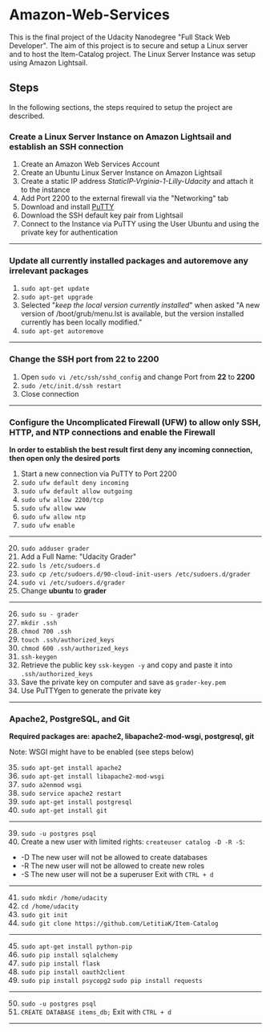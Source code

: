 # Amazon-Web-Services
This is the final project of the Udacity Nanodegree "Full Stack Web Developer". The aim of this project is to secure and setup a Linux server and to host the Item-Catalog project. The Linux Server Instance was setup using Amazon Lightsail. 

## Steps
In the following sections, the steps required to setup the project are described.

### Create a Linux Server Instance on Amazon Lightsail and establish an SSH connection
1. Create an Amazon Web Services Account
2. Create an Ubuntu Linux Server Instance on Amazon Lightsail
3. Create a static IP address *StaticIP-Vrginia-1-Lilly-Udacity* and attach it to the instance
4. Add Port 2200 to the external firewall via the "Networking" tab
5. Download and install [PuTTY](https://www.chiark.greenend.org.uk/~sgtatham/putty/latest.html)
6. Download the SSH default key pair from Lightsail
7. Connect to the Instance via PuTTY using the User Ubuntu and using the private key for authentication
---
### Update all currently installed packages and autoremove any irrelevant packages
1. `sudo apt-get update`
2. `sudo apt-get upgrade`
3. Selected "*keep the local version currently installed*" when asked "A new version of /boot/grub/menu.lst is available, but the version installed currently has been locally modified."
4. `sudo apt-get autoremove`
---
### Change the SSH port from 22 to 2200
1. Open `sudo vi /etc/ssh/sshd_config` and change Port from **22** to **2200**
2. `sudo /etc/init.d/ssh restart`
3. Close connection
---
### Configure the Uncomplicated Firewall (UFW) to allow only SSH, HTTP, and NTP connections and enable the Firewall
**In order to establish the best result first deny any incoming connection, then open only the desired ports**
1. Start a new connection via PuTTY to Port 2200
2. `sudo ufw default deny incoming`
3. `sudo ufw default allow outgoing`
4. `sudo ufw allow 2200/tcp`
5. `sudo ufw allow www`
6. `sudo ufw allow ntp`
7. `sudo ufw enable`
---
20. `sudo adduser grader`
21. Add a Full Name: "Udacity Grader"
22. `sudo ls /etc/sudoers.d`
23. `sudo cp /etc/sudoers.d/90-cloud-init-users /etc/sudoers.d/grader`
24. `sudo vi /etc/sudoers.d/grader`
25. Change **ubuntu** to **grader**
---
26. `sudo su - grader`
27. `mkdir .ssh`
28. `chmod 700 .ssh`
29. `touch .ssh/authorized_keys`
30. `chmod 600 .ssh/authorized_keys`
31. `ssh-keygen`
32. Retrieve the public key `ssk-keygen -y` and copy and paste it into `.ssh/authorized_keys`
33. Save the private key on computer and save as `grader-key.pem`
34. Use PuTTYgen to generate the private key
---
### Apache2, PostgreSQL, and Git

**Required packages are: apache2, libapache2-mod-wsgi, postgresql, git**

Note: WSGI might have to be enabled (see steps below)

35. `sudo apt-get install apache2`
36. `sudo apt-get install libapache2-mod-wsgi`
37. `sudo a2enmod wsgi`
38. `sudo service apache2 restart`
39. `sudo apt-get install postgresql`
40. `sudo apt-get install git`
---
39. `sudo -u postgres psql`
40. Create a new user with limited rights: `createuser catalog -D -R -S`:
* -D The new user will not be allowed to create databases
* -R The new user will not be allowed to create new roles
* -S The new user will not be a superuser
Exit with `CTRL + d`
---
41. `sudo mkdir /home/udacity`
42. `cd /home/udacity`
43. `sudo git init`
44. `sudo git clone https://github.com/LetitiaK/Item-Catalog`
---
45. `sudo apt-get install python-pip`
46. `sudo pip install sqlalchemy`
47. `sudo pip install flask`
48. `sudo pip install oauth2client`
49. `sudo pip install psycopg2`
`sudo pip install requests`
---
50. `sudo -u postgres psql`
51. `CREATE DATABASE items_db;`
Exit with `CTRL + d`
---

### 
